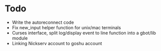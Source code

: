 Todo
===================

* Write the autoreconnect code
* Fix new_input helper function for unix/mac terminals
* Curses interface, split log/display event to line function into a gbot/lib module
* Linking Nickserv account to goshu account

